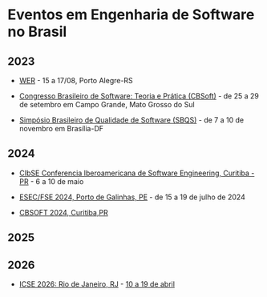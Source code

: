 # Eventos em Engenharia de Software no Brasil

## 2023

- [WER](https://organizacaower.github.io/wer2023/) - 15 a 17/08, Porto Alegre-RS

- [Congresso Brasileiro de Software: Teoria e Prática (CBSoft)](https://cbsoft2023.ufms.br/) - de 25 a 29 de setembro em Campo Grande, Mato Grosso do Sul

- [Simpósio Brasileiro de Qualidade de Software (SBQS)](http://sbqs.sbc.org.br/2023/index.php/pt/) - de 7 a 10 de novembro em Brasília-DF


## 2024

- [CIbSE Conferencia Iberoamericana de Software Engineering, Curitiba - PR](http://www.wikicfp.com/cfp/program?id=447) - 6 a 10 de maio
 
- [ESEC/FSE 2024, Porto de Galinhas, PE](https://conf.researchr.org/home/fse-2024) - de 15 a 19 de julho de 2024 

- [CBSOFT 2024, Curitiba,PR](https://www.youtube.com/live/bsdWIk2JRKs?feature=share&t=9464)

## 2025


## 2026

- [ICSE 2026: Rio de Janeiro, RJ](http://www.icse-conferences.org/index.html) - [10 a 19 de abril](https://twitter.com/FronteirasES/status/1628728478966095873?s=20)
